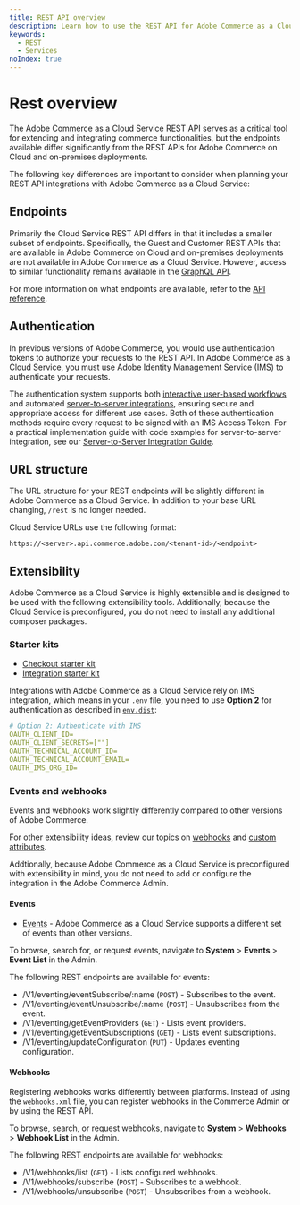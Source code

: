 ```yaml
---
title: REST API overview
description: Learn how to use the REST API for Adobe Commerce as a Cloud Service.
keywords:
  - REST
  - Services
noIndex: true
---
```


# Rest overview

The Adobe Commerce as a Cloud Service REST API serves as a critical tool for extending and integrating commerce functionalities, but the endpoints available differ significantly from the REST APIs for Adobe Commerce on Cloud and on-premises deployments.

The following key differences are important to consider when planning your REST API integrations with Adobe Commerce as a Cloud Service:

## Endpoints

Primarily the Cloud Service REST API differs in that it includes a smaller subset of endpoints. Specifically, the Guest and Customer REST APIs that are available in Adobe Commerce on Cloud and on-premises deployments are not available in Adobe Commerce as a Cloud Service. However, access to similar functionality remains available in the [GraphQL API](/reference/cloud/graphql.md).

For more information on what endpoints are available, refer to the [API reference](/reference/cloud/rest.md).

## Authentication

In previous versions of Adobe Commerce, you would use authentication tokens to authorize your requests to the REST API. In Adobe Commerce as a Cloud Service, you must use Adobe Identity Management Service (IMS) to authenticate your requests.

The authentication system supports both [interactive user-based workflows](./authentication/user.md) and automated [server-to-server integrations](./authentication/server-to-server.md), ensuring secure and appropriate access for different use cases. Both of these authentication methods require every request to be signed with an IMS Access Token. For a practical implementation guide with code examples for server-to-server integration, see our [Server-to-Server Integration Guide](./integration/index.md).

## URL structure

The URL structure for your REST endpoints will be slightly different in Adobe Commerce as a Cloud Service. In addition to your base URL changing, `/rest` is no longer needed.

Cloud Service URLs use the following format:

`https://<server>.api.commerce.adobe.com/<tenant-id>/<endpoint>`

## Extensibility

Adobe Commerce as a Cloud Service is highly extensible and is designed to be used with the following extensibility tools. Additionally, because the Cloud Service is preconfigured, you do not need to install any additional composer packages.

### Starter kits

* [Checkout starter kit](https://developer.adobe.com/commerce/extensibility/starter-kit/checkout/)
* [Integration starter kit](https://developer.adobe.com/commerce/extensibility/starter-kit/integration/)

Integrations with Adobe Commerce as a Cloud Service rely on IMS integration, which means in your `.env` file, you need to use **Option 2** for authentication as described in [`env.dist`](https://github.com/adobe/commerce-checkout-starter-kit/blob/main/env.dist):

```yaml
# Option 2: Authenticate with IMS
OAUTH_CLIENT_ID=
OAUTH_CLIENT_SECRETS=[""]
OAUTH_TECHNICAL_ACCOUNT_ID=
OAUTH_TECHNICAL_ACCOUNT_EMAIL=
OAUTH_IMS_ORG_ID=
```

### Events and webhooks

Events and webhooks work slightly differently compared to other versions of Adobe Commerce.

<InlineAlert variant="info" slots="text"/>

For other extensibility ideas, review our topics on [webhooks](../rest/webhooks.md) and [custom attributes](../custom-attributes.md).

Addtionally, because Adobe Commerce as a Cloud Service is preconfigured with extensibility in mind, you do not need to add or configure the integration in the Adobe Commerce Admin.

#### Events

* [Events](https://developer.adobe.com/commerce/extensibility/events/) - Adobe Commerce as a Cloud Service supports a different set of events than other versions.

To browse, search for, or request events, navigate to **System** > **Events** > **Event List** in the Admin.

The following REST endpoints are available for events:

* /V1/eventing/eventSubscribe/:name (`POST`) - Subscribes to the event.
* /V1/eventing/eventUnsubscribe/:name (`POST`) - Unsubscribes from the event.
* /V1/eventing/getEventProviders (`GET`) - Lists event providers.
* /V1/eventing/getEventSubscriptions (`GET`) - Lists event subscriptions.
* /V1/eventing/updateConfiguration (`PUT`) - Updates eventing configuration.

#### Webhooks

Registering webhooks works differently between platforms. Instead of using the `webhooks.xml` file, you can register webhooks in the Commerce Admin or by using the REST API.

To browse, search, or request webhooks, navigate to **System** > **Webhooks** > **Webhook List** in the Admin.

The following REST endpoints are available for webhooks:

* /V1/webhooks/list (`GET`) - Lists configured webhooks.
* /V1/webhooks/subscribe (`POST`) - Subscribes to a webhook.
* /V1/webhooks/unsubscribe (`POST`) - Unsubscribes from a webhook.
